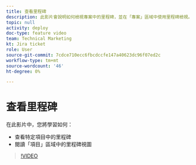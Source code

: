 ```yaml
---
title: 查看里程碑
description: 此影片會說明如何檢視專案中的里程碑，並在「專案」區域中使用里程碑檢視。
topic: null
activity: deploy
doc-type: feature video
team: Technical Marketing
kt: Jira ticket
role: User
source-git-commit: 7cdce710ecc6fbcdccfe147a40623dc96f07ed2c
workflow-type: tm+mt
source-wordcount: '46'
ht-degree: 0%

---
```


# 查看里程碑

在此影片中，您將學習如何：

* 查看特定項目中的里程碑
* 閱讀「項目」區域中的里程碑視圖

>[!VIDEO](https://video.tv.adobe.com/v/335206/?quality=12)
